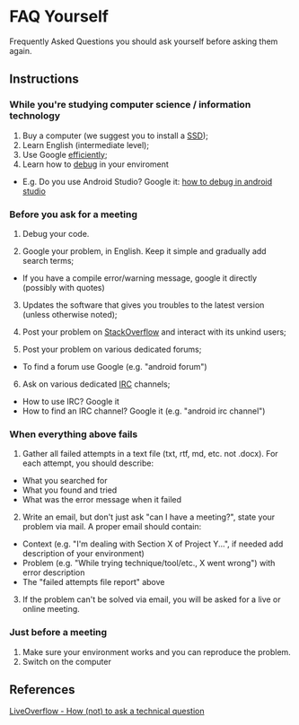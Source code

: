 # FAQ Yourself
Frequently Asked Questions you should ask yourself before asking them again.


## Instructions


### While you're studying computer science / information technology
1. Buy a computer (we suggest you to install a [SSD](https://en.wikipedia.org/wiki/Solid-state_drive));
2. Learn English (intermediate level);
3. Use Google [efficiently](http://www.lifehack.org/articles/technology/20-tips-use-google-search-efficiently.html);
4. Learn how to [debug](https://en.wikipedia.org/wiki/Debugging) in your enviroment
  * E.g. Do you use Android Studio? Google it: [how to debug in android studio](http://lmgtfy.com/?q=how+to+debug+in+android+studio)


### Before you ask for a meeting
1. Debug your code.

2. Google your problem, in English. Keep it simple and gradually add search terms;
  * If you have a compile error/warning message, google it directly (possibly with quotes)
  
3. Updates the software that gives you troubles to the latest version (unless otherwise noted);
  
4. Post your problem on [StackOverflow](https://stackoverflow.com/) and interact with its unkind users;

5. Post your problem on various dedicated forums;
* To find a forum use Google (e.g. "android forum")
  
6. Ask on various dedicated [IRC](https://en.wikipedia.org/wiki/Internet_Relay_Chat) channels;
  * How to use IRC? Google it
  * How to find an IRC channel? Google it (e.g. "android irc channel")
  
### When everything above fails
1. Gather all failed attempts in a text file (txt, rtf, md, etc. not .docx). For each attempt, you should describe:
 * What you searched for
 * What you found and tried
 * What was the error message when it failed

2. Write an email, but don't just ask "can I have a meeting?", state your problem via mail. A proper email should contain:

 * Context (e.g. "I'm dealing with Section X of Project Y...", if needed add description of your environment)
 * Problem (e.g. "While trying technique/tool/etc., X went wrong") with error description
 * The "failed attempts file report" above

3. If the problem can't be solved via email, you will be asked for a live or online meeting.

### Just before a meeting
1. Make sure your environment works and you can reproduce the problem.
2. Switch on the computer


## References

[LiveOverflow - How (not) to ask a technical question](https://www.youtube.com/watch?v=53zkBvL4ZB4)
